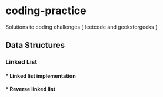 # coding-practice
Solutions to coding challenges [ leetcode and geeksforgeeks ]

## Data Structures
### Linked List
#### * Linked list implementation
#### * Reverse linked list
